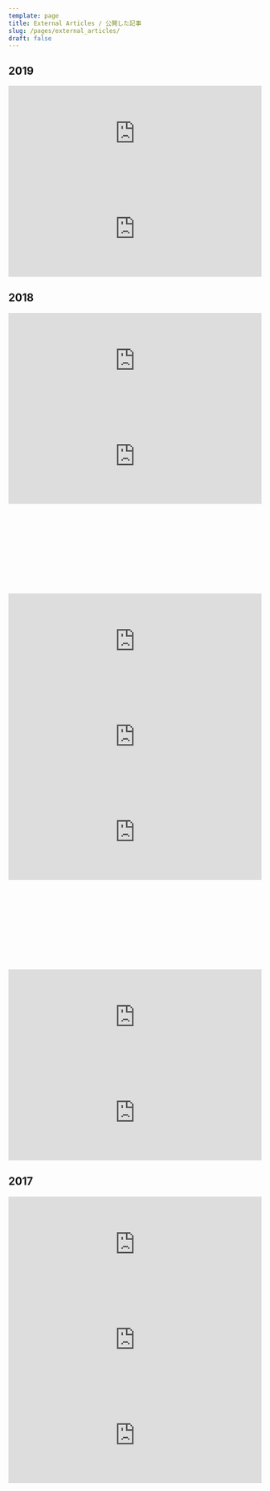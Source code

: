 ```yaml
---
template: page
title: External Articles / 公開した記事
slug: /pages/external_articles/
draft: false
---
```

## 2019

<iframe src="https://hatenablog-parts.com/embed?url=https%3A%2F%2Ftech.mercari.com%2Fentry%2F2019%2F02%2F18%2F173236" style="border: 0; width: 100%; height: 190px;" allowfullscreen scrolling="no" allow="autoplay; encrypted-media"></iframe>

<iframe src="https://hatenablog-parts.com/embed?url=https%3A%2F%2Ftech.mercari.com%2Fentry%2F2019%2F02%2F14%2F105750" style="border: 0; width: 100%; height: 190px;" allowfullscreen scrolling="no" allow="autoplay; encrypted-media"></iframe>

## 2018

<iframe src="https://hatenablog-parts.com/embed?url=https%3A%2F%2Ftech.mercari.com%2Fentry%2F2018%2F12%2F28%2F175147" style="border: 0; width: 100%; height: 190px;" allowfullscreen scrolling="no" allow="autoplay; encrypted-media"></iframe>

<iframe src="https://hatenablog-parts.com/embed?url=https%3A%2F%2Ftech.mercari.com%2Fentry%2F2018%2F12%2F10%2F060000" style="border: 0; width: 100%; height: 190px;" allowfullscreen scrolling="no" allow="autoplay; encrypted-media"></iframe>

<div class="iframely-embed" style="margin-bottom: 10px;"><div class="iframely-responsive" style="height: 168px; padding-bottom: 0;"><a href="https://codezine.jp/article/detail/11199" data-iframely-url="//cdn.iframe.ly/api/iframe?url=https%3A%2F%2Fcodezine.jp%2Farticle%2Fdetail%2F11199&key=b9fe832f5332a1c3e40cbe51810e08d3"></a></div></div><script async src="//cdn.iframe.ly/embed.js" charset="utf-8"></script>

<iframe src="https://hatenablog-parts.com/embed?url=https%3A%2F%2Ftech.mercari.com%2Fentry%2F2018%2F08%2F07%2F123000" style="border: 0; width: 100%; height: 190px;" allowfullscreen scrolling="no" allow="autoplay; encrypted-media"></iframe>

<iframe src="https://hatenablog-parts.com/embed?url=https%3A%2F%2Ftech.mercari.com%2Fentry%2F2018%2F07%2F13%2F150000" style="border: 0; width: 100%; height: 190px;" allowfullscreen scrolling="no" allow="autoplay; encrypted-media"></iframe>

<iframe src="https://hatenablog-parts.com/embed?url=https%3A%2F%2Ftech.mercari.com%2Fentry%2F2018%2F07%2F04%2F110000" style="border: 0; width: 100%; height: 190px;" allowfullscreen scrolling="no" allow="autoplay; encrypted-media"></iframe>

<div class="iframely-embed" style="margin-bottom: 10px;"><div class="iframely-responsive" style="height: 168px; padding-bottom: 0;"><a href="https://seleck.cc/1230" data-iframely-url="//cdn.iframe.ly/api/iframe?url=https%3A%2F%2Fseleck.cc%2F1230&key=b9fe832f5332a1c3e40cbe51810e08d3"></a></div></div><script async src="//cdn.iframe.ly/embed.js" charset="utf-8"></script>

<iframe src="https://hatenablog-parts.com/embed?url=https%3A%2F%2Ftech.mercari.com%2Fentry%2F2018%2F06%2F12%2F110000" style="border: 0; width: 100%; height: 190px;" allowfullscreen scrolling="no" allow="autoplay; encrypted-media"></iframe>

<iframe src="https://hatenablog-parts.com/embed?url=https%3A%2F%2Ftech.mercari.com%2Fentry%2F2018%2F05%2F16%2F142433" style="border: 0; width: 100%; height: 190px;" allowfullscreen scrolling="no" allow="autoplay; encrypted-media"></iframe>

## 2017

<iframe src="https://hatenablog-parts.com/embed?url=https%3A%2F%2Ftech.mercari.com%2Fentry%2F2017%2F12%2F22%2F110934" style="border: 0; width: 100%; height: 190px;" allowfullscreen scrolling="no" allow="autoplay; encrypted-media"></iframe>

<iframe src="https://hatenablog-parts.com/embed?url=https%3A%2F%2Ftech.mercari.com%2Fentry%2F2017%2F10%2F31%2F122018" style="border: 0; width: 100%; height: 190px;" allowfullscreen scrolling="no" allow="autoplay; encrypted-media"></iframe>

<iframe src="https://hatenablog-parts.com/embed?url=https%3A%2F%2Ftech.mercari.com%2Fentry%2F2017%2F04%2F07%2F110955" style="border: 0; width: 100%; height: 190px;" allowfullscreen scrolling="no" allow="autoplay; encrypted-media"></iframe>

